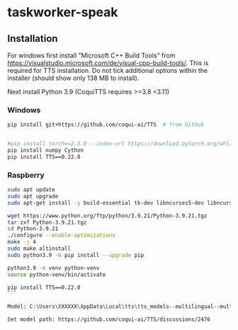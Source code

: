 # taskworker-speak

## Installation

For windows first install "Microsoft C++ Build Tools" from https://visualstudio.microsoft.com/de/visual-cpp-build-tools/.
This is required for TTS installation. Do not tick additional options within the installer (should show only 138 MB to install).

Next install Python 3.9 (CoquiTTS requires >=3.8 <3.11)

### Windows

```sh
pip install git+https://github.com/coqui-ai/TTS  # from Github


#pip install torch==2.3.0 --index-url https://download.pytorch.org/whl/cu118
pip install numpy Cython
pip install TTS==0.22.0
```

### Raspberry

````sh
sudo apt update
sudo apt upgrade
sudo apt-get install -y build-essential tk-dev libncurses5-dev libncursesw5-dev libreadline6-dev libdb5.3-dev libgdbm-dev libsqlite3-dev libssl-dev libbz2-dev libexpat1-dev liblzma-dev zlib1g-dev libffi-dev tar wget vim

wget https://www.python.org/ftp/python/3.9.21/Python-3.9.21.tgz
tar zxf Python-3.9.21.tgz
cd Python-3.9.21
./configure --enable-optimizations
make -j 4
sudo make altinstall
sudo python3.9 -m pip install --upgrade pip

python3.9 -m venv python-venv
source python-venv/bin/activate

pip install TTS==0.22.0
```

Model: C:\Users\XXXXXX\AppData\Local\tts\tts_models--multilingual--multi-dataset--xtts_v2

Set model path: https://github.com/coqui-ai/TTS/discussions/2476